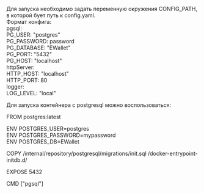 Для запуска необходимо задать переменную окружения CONFIG_PATH, в которой бует путь к config.yaml.  
Формат конфига:  
pgsql:   
  PG_USER: "postgres"  
  PG_PASSWORD: password  
  PG_DATABASE: "EWallet"  
  PG_PORT: "5432"  
  PG_HOST: "localhost"  
httpServer:  
  HTTP_HOST: "localhost"  
  HTTP_PORT: 80  
logger:  
  LOG_LEVEL: "local"  
  
Для запуска контейнера с postgresql можно воспользоваться:

FROM postgres:latest

ENV POSTGRES_USER=postgres  
ENV POSTGRES_PASSWORD=mypassword  
ENV POSTGRES_DB=EWallet  

COPY /internal/repository/postgresql/migrations/init.sql /docker-entrypoint-initdb.d/

EXPOSE 5432

CMD ["pgsql"]
